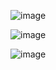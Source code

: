 ![image](https://user-images.githubusercontent.com/60442877/206935450-c8b85bf4-9d5e-4c39-9452-df25daf713fc.png)

![image](https://user-images.githubusercontent.com/60442877/206935539-50640897-e0d9-455a-89d0-15abae7f3f29.png)

![image](https://user-images.githubusercontent.com/60442877/207769427-1070ef01-2562-455b-8c95-0a9d25d22e23.png)
